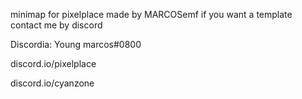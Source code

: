 minimap for pixelplace made by MARCOSemf
if you want a template contact me by discord

Discordia: Young marcos#0800


discord.io/pixelplace

discord.io/cyanzone
